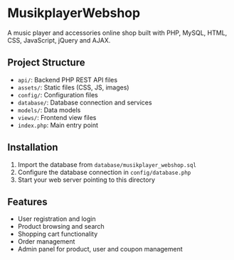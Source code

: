 # MusikplayerWebshop

A music player and accessories online shop built with PHP, MySQL, HTML, CSS, JavaScript, jQuery and AJAX.

## Project Structure
- `api/`: Backend PHP REST API files
- `assets/`: Static files (CSS, JS, images)
- `config/`: Configuration files
- `database/`: Database connection and services
- `models/`: Data models
- `views/`: Frontend view files
- `index.php`: Main entry point

## Installation
1. Import the database from `database/musikplayer_webshop.sql`
2. Configure the database connection in `config/database.php`
3. Start your web server pointing to this directory

## Features
- User registration and login
- Product browsing and search
- Shopping cart functionality
- Order management
- Admin panel for product, user and coupon management 